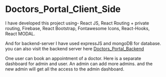 # Doctors_Portal_Client_Side
I have developed this project using- React JS, React Routing + private routing, Firebase, React Bootstrap, Fontawesome Icons, React-Hooks, React MODAL.

And for backend-server I have used expressJS and mongoDB for database.
you can also visit the backend server here
[Doctors_Portal_Backend](https://github.com/ToufiqurRahmanTamkin/doctors-portal-server)

One user can book an appointment of a doctor. Here is a separate dashboard for admin and user.
An admin can add more admins. and the new admin will get all the access to the admin dashboard.